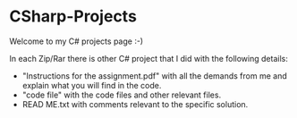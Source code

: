 # CSharp-Projects
Welcome to my C# projects page :-)

In each Zip/Rar there is other C# project that I did with the following details:
- "Instructions for the assignment.pdf" with all the demands from me and explain what you will find in the code.
- "code file" with the code files and other relevant files.
- READ ME.txt with comments relevant to the specific solution.
